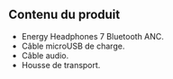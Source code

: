 ## Contenu du produit

* Energy Headphones 7 Bluetooth ANC.
* Câble microUSB de charge.
* Câble audio.
* Housse de transport.

